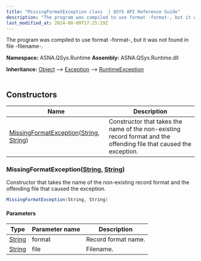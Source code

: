 ```yaml
---
title: "MissingFormatException class  | QSYS API Reference Guide"
description: "The program was compiled to use format -format-, but it was not found in file -filename-. "
last_modified_at: 2024-08-09T17:25:29Z
---
```


The program was compiled to use format -format-, but it was not found in file -filename-.

**Namespace:** ASNA.QSys.Runtime
**Assembly:** ASNA.QSys.Runtime.dll

**Inheritance:** [Object](https://docs.microsoft.com/en-us/dotnet/api/system.object) --> [Exception](https://docs.microsoft.com/en-us/dotnet/api/system.exception) --> [RuntimeException](/reference/runtime/qsys-runtime/runtime-exception.html)
<br>
<br>

## Constructors

| Name | Description |
| --- | --- |
| [MissingFormatException](#missingformatexceptionstring-string)([String](https://docs.microsoft.com/en-us/dotnet/api/system.string), [String](https://docs.microsoft.com/en-us/dotnet/api/system.string)) | Constructor that takes the name of the non-existing record format and the offending file that caused the exception.

### MissingFormatException([String](https://docs.microsoft.com/en-us/dotnet/api/system.string), [String](https://docs.microsoft.com/en-us/dotnet/api/system.string))

Constructor that takes the name of the non-existing record format and the offending file that caused the exception.

```cs
MissingFormatException(String, String)
```

#### Parameters

| Type | Parameter name | Description
| --- | --- | ---
| [String](https://docs.microsoft.com/en-us/dotnet/api/system.string) | format | Record format name.
| [String](https://docs.microsoft.com/en-us/dotnet/api/system.string) | file | Filename.
